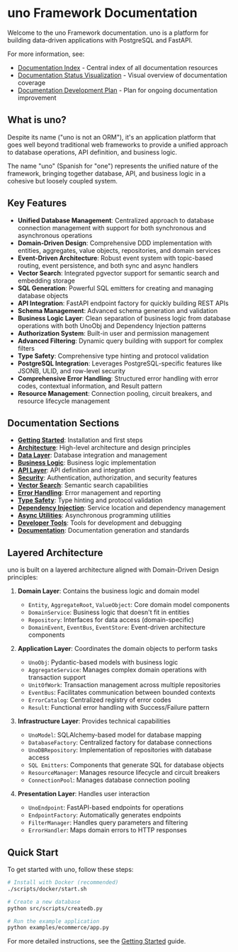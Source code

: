 # uno Framework Documentation

Welcome to the uno Framework documentation. uno is a platform for building data-driven applications with PostgreSQL and FastAPI.


For more information, see:

- [Documentation Index](./index.md) - Central index of all documentation resources  
- [Documentation Status Visualization](./project/documentation_status.md) - Visual overview of documentation coverage  
- [Documentation Development Plan](./project/documentation_plan.md) - Plan for ongoing documentation improvement  


## What is uno?

Despite its name ("uno is not an ORM"), it's an application platform that goes well beyond traditional web frameworks to provide a unified approach to database operations, API definition, and business logic.

The name "uno" (Spanish for "one") represents the unified nature of the framework, bringing together database, API, and business logic in a cohesive but loosely coupled system.

## Key Features

- **Unified Database Management**: Centralized approach to database connection management with support for both synchronous and asynchronous operations
- **Domain-Driven Design**: Comprehensive DDD implementation with entities, aggregates, value objects, repositories, and domain services
- **Event-Driven Architecture**: Robust event system with topic-based routing, event persistence, and both sync and async handlers
- **Vector Search**: Integrated pgvector support for semantic search and embedding storage
- **SQL Generation**: Powerful SQL emitters for creating and managing database objects
- **API Integration**: FastAPI endpoint factory for quickly building REST APIs
- **Schema Management**: Advanced schema generation and validation
- **Business Logic Layer**: Clean separation of business logic from database operations with both UnoObj and Dependency Injection patterns
- **Authorization System**: Built-in user and permission management
- **Advanced Filtering**: Dynamic query building with support for complex filters
- **Type Safety**: Comprehensive type hinting and protocol validation
- **PostgreSQL Integration**: Leverages PostgreSQL-specific features like JSONB, ULID, and row-level security
- **Comprehensive Error Handling**: Structured error handling with error codes, contextual information, and Result pattern
- **Resource Management**: Connection pooling, circuit breakers, and resource lifecycle management

## Documentation Sections

- [**Getting Started**](getting_started.md): Installation and first steps
- [**Architecture**](architecture/overview.md): High-level architecture and design principles
- [**Data Layer**](database/overview.md): Database integration and management
- [**Business Logic**](business_logic/overview.md): Business logic implementation
- [**API Layer**](api/overview.md): API definition and integration
- [**Security**](security/overview.md): Authentication, authorization, and security features
- [**Vector Search**](vector_search/overview.md): Semantic search capabilities
- [**Error Handling**](error_handling/overview.md): Error management and reporting
- [**Type Safety**](type_safety/overview.md): Type hinting and protocol validation
- [**Dependency Injection**](dependency_injection/overview.md): Service location and dependency management
- [**Async Utilities**](async/overview.md): Asynchronous programming utilities
- [**Developer Tools**](developer_tools.md): Tools for development and debugging
- [**Documentation**](documentation_generation/overview.md): Documentation generation and standards

## Layered Architecture

uno is built on a layered architecture aligned with Domain-Driven Design principles:

1. **Domain Layer**: Contains the business logic and domain model
   - `Entity`, `AggregateRoot`, `ValueObject`: Core domain model components
   - `DomainService`: Business logic that doesn't fit in entities
   - `Repository`: Interfaces for data access (domain-specific)
   - `DomainEvent`, `EventBus`, `EventStore`: Event-driven architecture components

2. **Application Layer**: Coordinates the domain objects to perform tasks
   - `UnoObj`: Pydantic-based models with business logic
   - `AggregateService`: Manages complex domain operations with transaction support
   - `UnitOfWork`: Transaction management across multiple repositories
   - `EventBus`: Facilitates communication between bounded contexts
   - `ErrorCatalog`: Centralized registry of error codes
   - `Result`: Functional error handling with Success/Failure pattern

3. **Infrastructure Layer**: Provides technical capabilities
   - `UnoModel`: SQLAlchemy-based model for database mapping
   - `DatabaseFactory`: Centralized factory for database connections
   - `UnoDBRepository`: Implementation of repositories with database access
   - `SQL Emitters`: Components that generate SQL for database objects
   - `ResourceManager`: Manages resource lifecycle and circuit breakers
   - `ConnectionPool`: Manages database connection pooling

4. **Presentation Layer**: Handles user interaction
   - `UnoEndpoint`: FastAPI-based endpoints for operations
   - `EndpointFactory`: Automatically generates endpoints
   - `FilterManager`: Handles query parameters and filtering
   - `ErrorHandler`: Maps domain errors to HTTP responses

## Quick Start

To get started with uno, follow these steps:

```bash
# Install with Docker (recommended)
./scripts/docker/start.sh

# Create a new database
python src/scripts/createdb.py

# Run the example application
python examples/ecommerce/app.py
```

For more detailed instructions, see the [Getting Started](getting_started.md) guide.